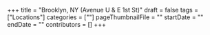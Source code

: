 +++
title = "Brooklyn, NY (Avenue U & E 1st St)"
draft = false
tags = ["Locations"]
categories = [""]
pageThumbnailFile = ""
startDate = ""
endDate = ""
contributors = []
+++
